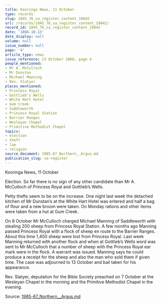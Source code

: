 ```yaml
---
title: Kooringa News, 11 October
type: records
slug: 1845_76_sa_register_content_19842
url: /records/1845_76_sa_register_content_19842/
record_id: 1845_76_sa_register_content_19842
date: '1866-10-13'
date_display: null
volume: null
issue_number: null
page: '4'
article_type: news
issue_reference: 13 October 1866, page 4
people_mentioned:
- Mr A. McCulloch
- Mr Dunstan
- Michael Manning
- Rev. Slatyer
places_mentioned:
- Princess Royal
- Gottlieb’s Wells
- White Hart Hotel
- Gum Creek
- Saddleworth
- Princess Royal Station
- Barrier Ranges
- Wesleyan Chapel
- Primitive Methodist Chapel
topics:
- election
- theft
- law
- religion
source_document: 1985-87_Northern__Argus.md
publication_slug: sa-register
---
```


Kooringa News, 11 October

Election.  So far there is no sign of any other candidate than Mr A. McCulloch of Princess Royal and Gottlieb’s Wells.

Petty thefts seem to be on the increase.  One night last week the detached kitchen of Mr Dunstan’s at the White Hart Hotel was entered and half a bag of flour and a new broom were taken.  On Monday rations and other items were taken from a hut at Gum Creek.

On 8 October Mr McCulloch charged Michael Manning of Saddleworth with stealing 200 sheep from Princess Royal Station.  A few months ago Manning passed Princess Royal with a flock of sheep en route to the Barrier Ranges.  About this time 1,400 sheep were lost from Princess Royal.  Last week Manning returned with another flock and when at Gottlieb’s Wells word was sent to Mr McCulloch that a number of sheep with the Princess Royal ear mark were in the flock.  A warrant was issued.  Manning says he could produce a receipt for the sheep and also the man who sold them if given time.  The case was adjourned to 13 October and bail taken for his appearance.

Rev. Slatyer, deputation for the Bible Society preached on 7 October at the Wesleyan Chapel in the morning and the Primitive Methodist Chapel in the evening.

Source: [1985-87_Northern__Argus.md](/downloads/markdown/1985-87_Northern__Argus.md)

